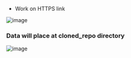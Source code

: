 - Work on HTTPS link

![image](https://github.com/lcaohoanq/Java-Issues/assets/136492579/d24bb36d-f4c2-41c0-9693-301fb16c0529)
### Data will place at **cloned_repo** directory
![image](https://github.com/lcaohoanq/Java-Issues/assets/136492579/082459a0-7f91-4bc7-8593-3796b3e26eeb)

